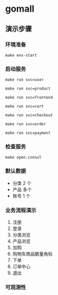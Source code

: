 # gomall

## 演示步骤

### 环境准备

`make env-start`

### 启动服务

`make run svc=user`

`make run svc=product`

`make run svc=frontend`

`make run svc=cart`

`make run svc=checkout`

`make run svc=order`

`make run svc=payment`

### 检查服务
`make open.consul`

### 默认数据
- 分类 2 个
- 产品 多个
- 账号 1 个

### 业务流程演示

1. 注册
1. 登录
1. 分类浏览
1. 产品浏览
1. 加购
1. 购物车商品数量角标
1. 下单
1. 订单中心
1. 退出

### 可观测性

